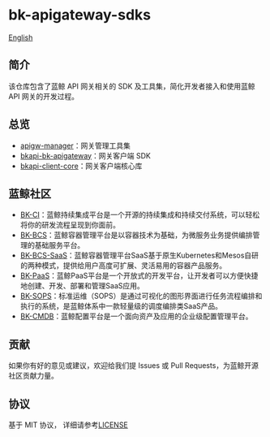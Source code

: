 # bk-apigateway-sdks
[English](README_EN.md)

## 简介
该仓库包含了蓝鲸 API 网关相关的 SDK 及工具集，简化开发者接入和使用蓝鲸 API 网关的开发过程。

## 总览
- [apigw-manager](tree/master/apigw-manager)：网关管理工具集
- [bkapi-bk-apigateway](tree/master/bkapi-bk-apigateway)：网关客户端 SDK
- [bkapi-client-core](tree/master/bkapi-client-core)：网关客户端核心库


## 蓝鲸社区

- [BK-CI](https://github.com/Tencent/bk-ci)：蓝鲸持续集成平台是一个开源的持续集成和持续交付系统，可以轻松将你的研发流程呈现到你面前。
- [BK-BCS](https://github.com/Tencent/bk-bcs)：蓝鲸容器管理平台是以容器技术为基础，为微服务业务提供编排管理的基础服务平台。
- [BK-BCS-SaaS](https://github.com/Tencent/bk-bcs-saas)：蓝鲸容器管理平台SaaS基于原生Kubernetes和Mesos自研的两种模式，提供给用户高度可扩展、灵活易用的容器产品服务。
- [BK-PaaS](https://github.com/Tencent/bk-PaaS)：蓝鲸PaaS平台是一个开放式的开发平台，让开发者可以方便快捷地创建、开发、部署和管理SaaS应用。
- [BK-SOPS](https://github.com/Tencent/bk-sops)：标准运维（SOPS）是通过可视化的图形界面进行任务流程编排和执行的系统，是蓝鲸体系中一款轻量级的调度编排类SaaS产品。
- [BK-CMDB](https://github.com/Tencent/bk-cmdb)：蓝鲸配置平台是一个面向资产及应用的企业级配置管理平台。

## 贡献

如果你有好的意见或建议，欢迎给我们提 Issues 或 Pull Requests，为蓝鲸开源社区贡献力量。

## 协议

基于 MIT 协议， 详细请参考[LICENSE](LICENSE.txt)